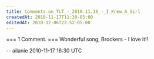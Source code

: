 ```yaml
---
title: Comments_on_TLT_-_2010.11.16_-_I_Knew_A_Girl
createdAt: 2010-11-17T11:30-05:00
editedAt: 2010-12-06T22:52-05:00
---
```


=== 1 Comment. ===
Wonderful song, Brockers - I love it!!

-- ailanie 2010-11-17 16:30 UTC



